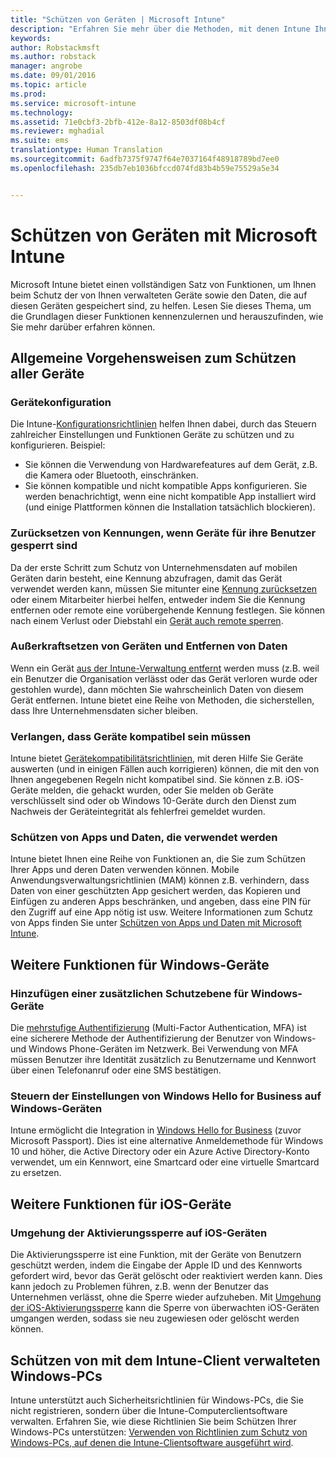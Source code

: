 ```yaml
---
title: "Schützen von Geräten | Microsoft Intune"
description: "Erfahren Sie mehr über die Methoden, mit denen Intune Ihnen helfen kann, Ihre Geräte vor nicht autorisiertem Zugriff und anderen Bedrohungen zu schützen."
keywords: 
author: Robstackmsft
ms.author: robstack
manager: angrobe
ms.date: 09/01/2016
ms.topic: article
ms.prod: 
ms.service: microsoft-intune
ms.technology: 
ms.assetid: 71e0cbf3-2bfb-412e-8a12-8503df08b4cf
ms.reviewer: mghadial
ms.suite: ems
translationtype: Human Translation
ms.sourcegitcommit: 6adfb7375f9747f64e7037164f48918789bd7ee0
ms.openlocfilehash: 235db7eb1036bfccd074fd83b4b59e75529a5e34


---
```


# <a name="protect-devices-with-microsoft-intune"></a>Schützen von Geräten mit Microsoft Intune

Microsoft Intune bietet einen vollständigen Satz von Funktionen, um Ihnen beim Schutz der von Ihnen verwalteten Geräte sowie den Daten, die auf diesen Geräten gespeichert sind, zu helfen. Lesen Sie dieses Thema, um die Grundlagen dieser Funktionen kennenzulernen und herauszufinden, wie Sie mehr darüber erfahren können.

## <a name="general-ways-to-protect-all-devices"></a>Allgemeine Vorgehensweisen zum Schützen aller Geräte

### <a name="device-configuration"></a>Gerätekonfiguration
Die Intune-[Konfigurationsrichtlinien](manage-settings-and-features-on-your-devices-with-microsoft-intune-policies.md) helfen Ihnen dabei, durch das Steuern zahlreicher Einstellungen und Funktionen Geräte zu schützen und zu konfigurieren. Beispiel:
- Sie können die Verwendung von Hardwarefeatures auf dem Gerät, z.B. die Kamera oder Bluetooth, einschränken.
- Sie können kompatible und nicht kompatible Apps konfigurieren. Sie werden benachrichtigt, wenn eine nicht kompatible App installiert wird (und einige Plattformen können die Installation tatsächlich blockieren).

### <a name="reset-passcodes-when-users-are-locked-out-of-their-devices"></a>Zurücksetzen von Kennungen, wenn Geräte für ihre Benutzer gesperrt sind
Da der erste Schritt zum Schutz von Unternehmensdaten auf mobilen Geräten darin besteht, eine Kennung abzufragen, damit das Gerät verwendet werden kann, müssen Sie mitunter eine [Kennung zurücksetzen](use-remote-lock-and-passcode-reset-in-microsoft-intune.md) oder einem Mitarbeiter hierbei helfen, entweder indem Sie die Kennung entfernen oder remote eine vorübergehende Kennung festlegen. Sie können nach einem Verlust oder Diebstahl ein [Gerät auch remote sperren](use-remote-lock-and-passcode-reset-in-microsoft-intune.md).

### <a name="retire-devices-and-remove-data"></a>Außerkraftsetzen von Geräten und Entfernen von Daten
Wenn ein Gerät [aus der Intune-Verwaltung entfernt](retire-devices-from-microsoft-intune-management.md) werden muss (z.B. weil ein Benutzer die Organisation verlässt oder das Gerät verloren wurde oder gestohlen wurde), dann möchten Sie wahrscheinlich Daten von diesem Gerät entfernen. Intune bietet eine Reihe von Methoden, die sicherstellen, dass Ihre Unternehmensdaten sicher bleiben.

### <a name="require-devices-to-be-compliant"></a>Verlangen, dass Geräte kompatibel sein müssen
Intune bietet [Gerätekompatibilitätsrichtlinien](introduction-to-device-compliance-policies-in-microsoft-intune.md), mit deren Hilfe Sie Geräte auswerten (und in einigen Fällen auch korrigieren) können, die mit den von Ihnen angegebenen Regeln nicht kompatibel sind. Sie können z.B. iOS-Geräte melden, die gehackt wurden, oder Sie melden ob Geräte verschlüsselt sind oder ob Windows 10-Geräte durch den Dienst zum Nachweis der Geräteintegrität als fehlerfrei gemeldet wurden.

### <a name="protect-apps-and-the-data-they-use"></a>Schützen von Apps und Daten, die verwendet werden
Intune bietet Ihnen eine Reihe von Funktionen an, die Sie zum Schützen Ihrer Apps und deren Daten verwenden können. Mobile Anwendungsverwaltungsrichtlinien (MAM) können z.B. verhindern, dass Daten von einer geschützten App gesichert werden, das Kopieren und Einfügen zu anderen Apps beschränken, und angeben, dass eine PIN für den Zugriff auf eine App nötig ist usw. Weitere Informationen zum Schutz von Apps finden Sie unter [Schützen von Apps und Daten mit Microsoft Intune](protect-apps-and-data-with-microsoft-intune.md).

## <a name="further-capabilities-for-windows-devices"></a>Weitere Funktionen für Windows-Geräte

### <a name="add-an-additional-layer-of-protection-to-windows-devices"></a>Hinzufügen einer zusätzlichen Schutzebene für Windows-Geräte
Die [mehrstufige Authentifizierung](protect-windows-devices-with-multi-factor-authentication.md) (Multi-Factor Authentication, MFA) ist eine sicherere Methode der Authentifizierung der Benutzer von Windows- und Windows Phone-Geräten im Netzwerk.  Bei Verwendung von MFA müssen Benutzer ihre Identität zusätzlich zu Benutzername und Kennwort über einen Telefonanruf oder eine SMS bestätigen.

### <a name="control-windows-hello-for-business-settings-on-windows-devices"></a>Steuern der Einstellungen von Windows Hello for Business auf Windows-Geräten
Intune ermöglicht die Integration in [Windows Hello for Business](control-microsoft-passport-settings-on-devices-with-microsoft-intune.md) (zuvor Microsoft Passport). Dies ist eine alternative Anmeldemethode für Windows 10 und höher, die Active Directory oder ein Azure Active Directory-Konto verwendet, um ein Kennwort, eine Smartcard oder eine virtuelle Smartcard zu ersetzen.

## <a name="further-capabilities-for-ios-devices"></a>Weitere Funktionen für iOS-Geräte

### <a name="bypass-activation-lock-on-ios-devices"></a>Umgehung der Aktivierungssperre auf iOS-Geräten
Die Aktivierungssperre ist eine Funktion, mit der Geräte von Benutzern geschützt werden, indem die Eingabe der Apple ID und des Kennworts gefordert wird, bevor das Gerät gelöscht oder reaktiviert werden kann. Dies kann jedoch zu Problemen führen, z.B. wenn der Benutzer das Unternehmen verlässt, ohne die Sperre wieder aufzuheben. Mit [Umgehung der iOS-Aktivierungssperre](help-protect-ios-devices-with-activation-lock-bypass-for-microsoft-intune.md) kann die Sperre von überwachten iOS-Geräten umgangen werden, sodass sie neu zugewiesen oder gelöscht werden können.



## <a name="protect-windows-pcs-managed-with-the-intune-client"></a>Schützen von mit dem Intune-Client verwalteten Windows-PCs
Intune unterstützt auch Sicherheitsrichtlinien für Windows-PCs, die Sie nicht registrieren, sondern über die Intune-Computerclientsoftware verwalten. Erfahren Sie, wie diese Richtlinien Sie beim Schützen Ihrer Windows-PCs unterstützen: [Verwenden von Richtlinien zum Schutz von Windows-PCs, auf denen die Intune-Clientsoftware ausgeführt wird](policies-to-protect-windows-pcs-in-microsoft-intune.md).



<!--HONumber=Dec16_HO2-->


